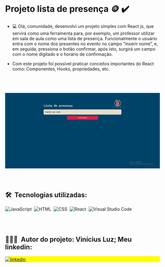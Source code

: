 
# Projeto lista de presença 🪙 ✔️ 

- 💻 Olá, comunidade, desenvolvi um projeto simples com React js, que servirá como uma ferramenta para, por exemplo, um professor utilizar em sala de aula como uma lista de presença. Funcionalmente o usuário entra com o nome dos presentes no evento no campo “inserir nome”, e, em seguida, pressiona o botão confirmar, após isto, surgirá um campo com o nome digitado e o horário de confirmação. 

- Com este projeto foi possível praticar conceitos importantes do React como: Componentes, Hooks, propriedades, etc. 
<br>

<h1 align="center">
    <img src="./display.gif" alt="redme">
</h1>

<br>

## 🛠 &nbsp;Tecnologias utilizadas:

![JavaScript](https://img.shields.io/badge/-JavaScript-05122A?style=flat&logo=javascript)&nbsp;
![HTML](https://img.shields.io/badge/-HTML-05122A?style=flat&logo=HTML5)&nbsp;
![CSS](https://img.shields.io/badge/-CSS-05122A?style=flat&logo=CSS3&logoColor=1572B6)&nbsp;
![React](https://img.shields.io/badge/-React-05122A?style=flat&logo=react)&nbsp;
![Visual Studio Code](https://img.shields.io/badge/-Visual%20Studio%20Code-05122A?style=flat&logo=visual-studio-code&logoColor=007ACC)&nbsp;


<br><br>

## 👨🏽‍🦲 &nbsp;Autor do projeto: Vinícius Luz; Meu linkedin:

<p align="left" style="background:yellow">
<a href="https://www.linkedin.com/in/vin%C3%ADcius-luz-212885207/" target="_blank">
  <img align="center" src="https://img.shields.io/badge/-viniciusluz-05122A?style=flat&logo=linkedin" alt="linkedin"/>
</a>
</p>


